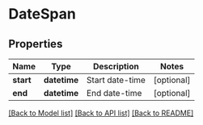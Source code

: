 # DateSpan

## Properties
Name | Type | Description | Notes
------------ | ------------- | ------------- | -------------
**start** | **datetime** | Start date-time | [optional] 
**end** | **datetime** | End date-time | [optional] 

[[Back to Model list]](../README.md#documentation-for-models) [[Back to API list]](../README.md#documentation-for-api-endpoints) [[Back to README]](../README.md)


